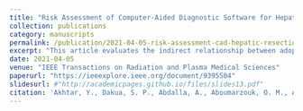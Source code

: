 ```yaml
---
title: "Risk Assessment of Computer-Aided Diagnostic Software for Hepatic Resection"
collection: publications
category: manuscripts
permalink: /publication/2021-04-05-risk-assessment-cad-hepatic-resection
excerpt: "This article evaluates the indirect relationship between adopting computer-aided detection or diagnostic (CADe or CADx) systems for hepatic resection and their impact on patient health post-surgery through extensive simulations."
date: 2021-04-05
venue: "IEEE Transactions on Radiation and Plasma Medical Sciences"
paperurl: "https://ieeexplore.ieee.org/document/9395504"
slidesurl: #"http://academicpages.github.io/files/slides13.pdf"
citation: 'Akhtar, Y., Dakua, S. P., Abdalla, A., Aboumarzouk, O. M., Ansari, M. Y., Abinahed, J., Elakkad, M. S. M., & Al-Ansari, A. (2021). Risk Assessment of Computer-Aided Diagnostic Software for Hepatic Resection. <i>IEEE Transactions on Radiation and Plasma Medical Sciences</i>.'
---
```

